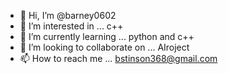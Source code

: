 - 👋 Hi, I’m @barney0602
- 👀 I’m interested in ... c++
- 🌱 I’m currently learning ... python and c++
- 💞️ I’m looking to collaborate on ... AIroject
- 📫 How to reach me ... bstinson368@gmail.com

<!---
barney0602/barney0602 is a ✨ special ✨ repository because its `README.md` (this file) appears on your GitHub profile.
You can click the Preview link to take a look at your changes.
--->
